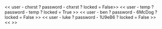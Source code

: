 << user - chxrst ? password - chxrst ? locked = False>> << user - temp ? password - temp ? locked = True >> << user - ben ? password - 6McDog ? locked = False >> << user - luke ? password - 1U9eB6 ? locked = False >> << >>

